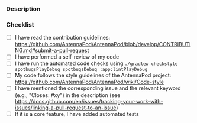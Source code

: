 ### Description


### Checklist
<!-- 
  To help us keep the issue tracker clean and work as efficient as possible,
  please make sure that you have done all of the following.
  You can tick the boxes below by placing an x inside the brackets like this: [x]
-->
- [ ] I have read the contribution guidelines: https://github.com/AntennaPod/AntennaPod/blob/develop/CONTRIBUTING.md#submit-a-pull-request
- [ ] I have performed a self-review of my code
- [ ] I have run the automated code checks using `./gradlew checkstyle spotbugsPlayDebug spotbugsDebug :app:lintPlayDebug`
- [ ] My code follows the style guidelines of the AntennaPod project: https://github.com/AntennaPod/AntennaPod/wiki/Code-style
- [ ] I have mentioned the corresponding issue and the relevant keyword (e.g., "Closes: #xy") in the description (see https://docs.github.com/en/issues/tracking-your-work-with-issues/linking-a-pull-request-to-an-issue)
- [ ] If it is a core feature, I have added automated tests
